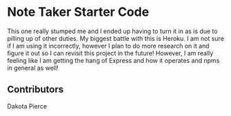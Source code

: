 # Note Taker Starter Code
This one really stumped me and I ended up having to turn it in as is due to pilling up of other duties. My biggest battle with this is Heroku. I am not sure if I am using it incorrectly, however I plan to do more research on it and figure it out so I can revisit this project in the future! However, I am really feeling like I am getting the hang of Express and how it operates and npms in general as well!

## Contributors
Dakota Pierce
